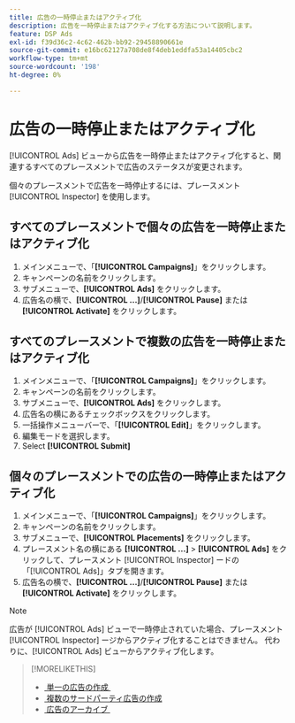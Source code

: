 ```yaml
---
title: 広告の一時停止またはアクティブ化
description: 広告を一時停止またはアクティブ化する方法について説明します。
feature: DSP Ads
exl-id: f39d36c2-4c62-462b-bb92-29458890661e
source-git-commit: e16bc62127a708de8f4deb1eddfa53a14405cbc2
workflow-type: tm+mt
source-wordcount: '198'
ht-degree: 0%

---
```


# 広告の一時停止またはアクティブ化

[!UICONTROL Ads] ビューから広告を一時停止またはアクティブ化すると、関連するすべてのプレースメントで広告のステータスが変更されます。

個々のプレースメントで広告を一時停止するには、プレースメント [!UICONTROL Inspector] を使用します。

## すべてのプレースメントで個々の広告を一時停止またはアクティブ化

1. メインメニューで、「**[!UICONTROL Campaigns]**」をクリックします。
1. キャンペーンの名前をクリックします。
1. サブメニューで、**[!UICONTROL Ads]** をクリックします。
1. 広告名の横で、**[!UICONTROL ...]**/**[!UICONTROL Pause]** または **[!UICONTROL Activate]** をクリックします。

## すべてのプレースメントで複数の広告を一時停止またはアクティブ化

1. メインメニューで、「**[!UICONTROL Campaigns]**」をクリックします。
1. キャンペーンの名前をクリックします。
1. サブメニューで、**[!UICONTROL Ads]** をクリックします。
1. 広告名の横にあるチェックボックスをクリックします。
1. 一括操作メニューバーで、「**[!UICONTROL Edit]**」をクリックします。
1. 編集モードを選択します。
1. Select **[!UICONTROL Submit]**

## 個々のプレースメントでの広告の一時停止またはアクティブ化

1. メインメニューで、「**[!UICONTROL Campaigns]**」をクリックします。
1. キャンペーンの名前をクリックします。
1. サブメニューで、**[!UICONTROL Placements]** をクリックします。
1. プレースメント名の横にある **[!UICONTROL ...]** > **[!UICONTROL Ads]** をクリックして、プレースメント [!UICONTROL Inspector] ードの「[!UICONTROL Ads]」タブを開きます。
1. 広告名の横で、**[!UICONTROL ...]**/**[!UICONTROL Pause]** または **[!UICONTROL Activate]** をクリックします。

>[!NOTE]
>
>広告が [!UICONTROL Ads] ビューで一時停止されていた場合、プレースメント [!UICONTROL Inspector] ージからアクティブ化することはできません。 代わりに、[!UICONTROL Ads] ビューからアクティブ化します。

>[!MORELIKETHIS]
>
>* [&#x200B; 単一の広告の作成 &#x200B;](ad-create.md)
>* [&#x200B; 複数のサードパーティ広告の作成 &#x200B;](ad-create-multiple.md)
>* [&#x200B; 広告のアーカイブ &#x200B;](ad-archive-unarchive.md)
